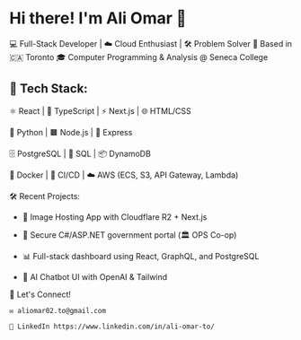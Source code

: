 # Hi there! I'm Ali Omar 👋
💻 Full-Stack Developer | ☁️ Cloud Enthusiast | 🛠 Problem Solver
📍 Based in  🇨🇦 Toronto
🎓 Computer Programming & Analysis @ Seneca College

<!--
**AliOmarTO/AliOmarTO** is a ✨ _special_ ✨ repository because its `README.md` (this file) appears on your GitHub profile.

Here are some ideas to get you started:

- 🔭 I’m currently working on ...
- 🌱 I’m currently learning ...
- 👯 I’m looking to collaborate on ...
- 🤔 I’m looking for help with ...
- 💬 Ask me about ...
- 📫 How to reach me: ...
- 😄 Pronouns: ...
- ⚡ Fun fact: ...
-->

## 🧰 Tech Stack:

⚛️ React | 🧪 TypeScript | ⚡ Next.js | 🌐 HTML/CSS

🐍 Python | 🟫 Node.js | 🚀 Express

🗄️ PostgreSQL | 🧾 SQL | 📦 DynamoDB

🐳 Docker | 🔁 CI/CD | ☁️ AWS (ECS, S3, API Gateway, Lambda)

🛠 Recent Projects:

- 📸 Image Hosting App with Cloudflare R2 + Next.js

- 🔐 Secure C#/ASP.NET government portal (🏛️ OPS Co-op)

- 📊 Full-stack dashboard using React, GraphQL, and PostgreSQL

- 🤖 AI Chatbot UI with OpenAI & Tailwind

💬 Let's Connect!

    ✉️ aliomar02.to@gmail.com

    🔗 LinkedIn https://www.linkedin.com/in/ali-omar-to/
